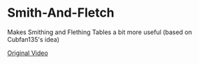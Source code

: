 # Smith-And-Fletch
Makes Smithing and Flething Tables a bit more useful (based on Cubfan135's idea)

[Original Video](https://www.youtube.com/watch?v=jdkGrqImugU)
